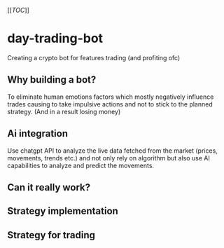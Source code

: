 

[[_TOC_]]


# day-trading-bot
Creating a crypto bot for features trading (and profiting ofc)

## Why building a bot?
To eliminate human emotions factors which mostly negatively influence trades causing to take impulsive actions and not to stick to the planned strategy.
(And in a result losing money)

## Ai integration
Use chatgpt API to analyze the live data fetched from the market (prices, movements, trends etc.) and not only rely on algorithm but also use AI capabilities to analyze and predict the movements.

## Can it really work?

## Strategy implementation

## Strategy for trading
